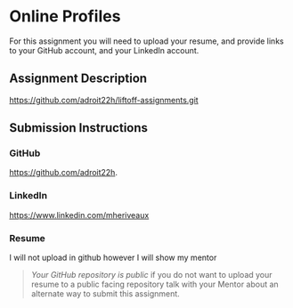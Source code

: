 # Online Profiles
For this assignment you will need to upload your resume, and provide links to your GitHub account, and your LinkedIn account.

## Assignment Description
https://github.com/adroit22h/liftoff-assignments.git

## Submission Instructions
 
### GitHub
https://github.com/adroit22h.
 
### LinkedIn
https://www.linkedin.com/mheriveaux

### Resume
I will not upload in github however I will show my mentor

> *Your GitHub repository is public* if you do not want to upload your resume to a public facing repository talk with your Mentor about an alternate way to submit this assignment.

